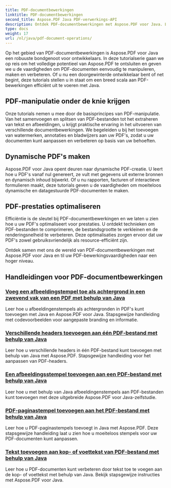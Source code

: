 ```yaml
---
title: PDF-documentbewerkingen
linktitle: PDF-documentbewerkingen
second_title: Aspose.PDF Java PDF-verwerkings-API
description: Ontdek PDF-documentbewerkingen met Aspose.PDF voor Java. Leer hoe u PDF's naadloos kunt bewerken, maken en verbeteren in Java.
type: docs
weight: 17
url: /nl/java/pdf-document-operations/
---
```


Op het gebied van PDF-documentbewerkingen is Aspose.PDF voor Java een robuuste bondgenoot voor ontwikkelaars. In deze tutorialserie gaan we op reis om het volledige potentieel van Aspose.PDF te ontsluiten en geven we u de vaardigheden om PDF-documenten eenvoudig te manipuleren, maken en verbeteren. Of u nu een doorgewinterde ontwikkelaar bent of net begint, deze tutorials stellen u in staat om een breed scala aan PDF-bewerkingen efficiënt uit te voeren met Java.

## PDF-manipulatie onder de knie krijgen

Onze tutorials nemen u mee door de basisprincipes van PDF-manipulatie. Van het samenvoegen en splitsen van PDF-bestanden tot het extraheren van tekst en afbeeldingen, u krijgt praktische ervaring in het uitvoeren van verschillende documentbewerkingen. We begeleiden u bij het toevoegen van watermerken, annotaties en bladwijzers aan uw PDF's, zodat u uw documenten kunt aanpassen en verbeteren op basis van uw behoeften.

## Dynamische PDF's maken

Aspose.PDF voor Java opent deuren naar dynamische PDF-creatie. U leert hoe u PDF's vanaf nul genereert, ze vult met gegevens uit externe bronnen en dynamisch inhoud bijwerkt. Of u nu rapporten, facturen of interactieve formulieren maakt, deze tutorials geven u de vaardigheden om moeiteloos dynamische en datagestuurde PDF-documenten te maken.

## PDF-prestaties optimaliseren

Efficiëntie is de sleutel bij PDF-documentbewerkingen en we laten u zien hoe u uw PDF's optimaliseert voor prestaties. U ontdekt technieken om PDF-bestanden te comprimeren, de bestandsgrootte te verkleinen en de renderingsnelheid te verbeteren. Deze optimalisaties zorgen ervoor dat uw PDF's zowel gebruiksvriendelijk als resource-efficiënt zijn.

Ontdek samen met ons de wereld van PDF-documentbewerkingen met Aspose.PDF voor Java en til uw PDF-bewerkingsvaardigheden naar een hoger niveau.

## Handleidingen voor PDF-documentbewerkingen
### [Voeg een afbeeldingstempel toe als achtergrond in een zwevend vak van een PDF met behulp van Java](./add-image-stamp-as-background-in-floating-box-of-pdf-using-java/)
Leer hoe u afbeeldingenstempels als achtergronden in PDF's kunt toevoegen met Java en Aspose.PDF voor Java. Stapsgewijze handleiding met codevoorbeelden voor aangepaste branding en informatie.
### [Verschillende headers toevoegen aan één PDF-bestand met behulp van Java](./adding-different-headers-in-one-pdf-file-using-java/)
Leer hoe u verschillende headers in één PDF-bestand kunt toevoegen met behulp van Java met Aspose.PDF. Stapsgewijze handleiding voor het aanpassen van PDF-headers.
### [Een afbeeldingsstempel toevoegen aan een PDF-bestand met behulp van Java](./adding-image-stamp-in-pdf-file-using-java/)
Leer hoe u met behulp van Java afbeeldingenstempels aan PDF-bestanden kunt toevoegen met deze uitgebreide Aspose.PDF voor Java-zelfstudie.
### [PDF-paginastempel toevoegen aan het PDF-bestand met behulp van Java](./adding-pdf-page-stamp-in-pdf-file-using-java/)
Leer hoe u PDF-paginastempels toevoegt in Java met Aspose.PDF. Deze stapsgewijze handleiding laat u zien hoe u moeiteloos stempels voor uw PDF-documenten kunt aanpassen.
### [Tekst toevoegen aan kop- of voettekst van PDF-bestand met behulp van Java](./adding-text-in-header-or-footer-of-pdf-file-using-java/)
Leer hoe u PDF-documenten kunt verbeteren door tekst toe te voegen aan de kop- of voettekst met behulp van Java. Bekijk stapsgewijze instructies met Aspose.PDF voor Java.